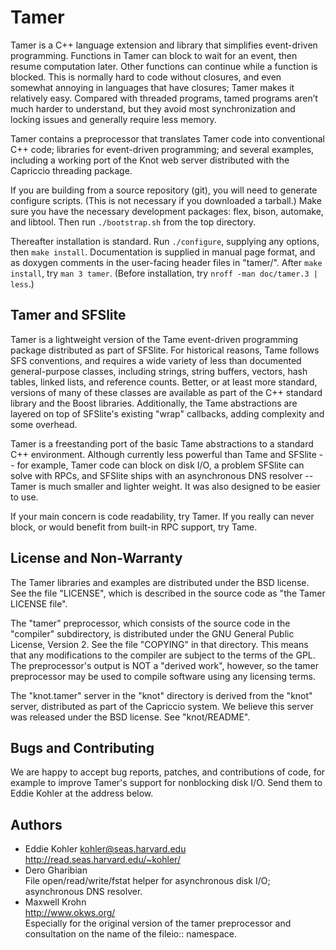 Tamer
=====

   Tamer is a C++ language extension and library that simplifies
event-driven programming. Functions in Tamer can block to wait for an
event, then resume computation later. Other functions can continue
while a function is blocked. This is normally hard to code without
closures, and even somewhat annoying in languages that have closures;
Tamer makes it relatively easy. Compared with threaded programs, tamed
programs aren’t much harder to understand, but they avoid most
synchronization and locking issues and generally require less memory.

   Tamer contains a preprocessor that translates Tamer code into
conventional C++ code; libraries for event-driven programming; and
several examples, including a working port of the Knot web server
distributed with the Capriccio threading package.

   If you are building from a source repository (git), you will need
to generate configure scripts. (This is not necessary if you
downloaded a tarball.) Make sure you have the necessary development
packages: flex, bison, automake, and libtool. Then run
`./bootstrap.sh` from the top directory.

   Thereafter installation is standard. Run `./configure`, supplying
any options, then `make install`. Documentation is supplied in manual
page format, and as doxygen comments in the user-facing header files
in "tamer/". After `make install`, try `man 3 tamer`. (Before
installation, try `nroff -man doc/tamer.3 | less`.)


Tamer and SFSlite
-----------------

   Tamer is a lightweight version of the Tame event-driven programming
package distributed as part of SFSlite.  For historical reasons, Tame
follows SFS conventions, and requires a wide variety of less than
documented general-purpose classes, including strings, string buffers,
vectors, hash tables, linked lists, and reference counts.  Better, or at
least more standard, versions of many of these classes are available as
part of the C++ standard library and the Boost libraries.  Additionally,
the Tame abstractions are layered on top of SFSlite's existing "wrap"
callbacks, adding complexity and some overhead.

   Tamer is a freestanding port of the basic Tame abstractions to a
standard C++ environment.  Although currently less powerful than Tame and
SFSlite -- for example, Tamer code can block on disk I/O, a problem SFSlite
can solve with RPCs, and SFSlite ships with an asynchronous DNS resolver --
Tamer is much smaller and lighter weight.  It was also designed to be
easier to use.

   If your main concern is code readability, try Tamer.  If you really can
never block, or would benefit from built-in RPC support, try Tame.


License and Non-Warranty
------------------------

   The Tamer libraries and examples are distributed under the BSD license.
See the file "LICENSE", which is described in the source code as "the Tamer
LICENSE file".

   The "tamer" preprocessor, which consists of the source code in the
"compiler" subdirectory, is distributed under the GNU General Public
License, Version 2.  See the file "COPYING" in that directory.  This means
that any modifications to the compiler are subject to the terms of the GPL.
The preprocessor's output is NOT a "derived work", however, so the tamer
preprocessor may be used to compile software using any licensing terms.

   The "knot.tamer" server in the "knot" directory is derived from the
"knot" server, distributed as part of the Capriccio system.  We believe
this server was released under the BSD license.  See "knot/README".


Bugs and Contributing
---------------------

   We are happy to accept bug reports, patches, and contributions of code,
for example to improve Tamer's support for nonblocking disk I/O.  Send them
to Eddie Kohler at the address below.


Authors
-------

* Eddie Kohler <kohler@seas.harvard.edu>  
  http://read.seas.harvard.edu/~kohler/
* Dero Gharibian  
  File open/read/write/fstat helper for asynchronous disk I/O; asynchronous
  DNS resolver.
* Maxwell Krohn  
  http://www.okws.org/  
  Especially for the original version of the tamer preprocessor and
  consultation on the name of the fileio:: namespace.

